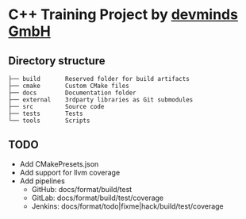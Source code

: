 # C++ Training Project by [devminds GmbH](https://devminds.ch)

## Directory structure

```
├── build       Reserved folder for build artifacts
├── cmake       Custom CMake files
├── docs        Documentation folder
├── external    3rdparty libraries as Git submodules
├── src         Source code
├── tests       Tests
└── tools       Scripts
```

## TODO

* Add CMakePresets.json
* Add support for llvm coverage
* Add pipelines
  * GitHub: docs/format/build/test
  * GitLab: docs/format/build/test/coverage
  * Jenkins: docs/format/todo|fixme|hack/build/test/coverage
